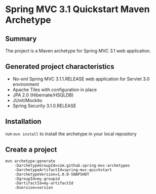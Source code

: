 Spring MVC 3.1 Quickstart Maven Archetype
=========================================

Summary
-------
The project is a Maven archetype for Spring MVC 3.1 web application.

Generated project characteristics
-------------------------
* No-xml Spring MVC 3.1.1.RELEASE web application for Servlet 3.0 environment
* Apache Tiles with configuration in place
* JPA 2.0 (Hibernate/HSQLDB)
* JUnit/Mockito
* Spring Security 3.1.0.RELEASE

Installation
------------

run `mvn install` to install the archetype in your local repository

Create a project
----------------

    mvn archetype:generate
        -DarchetypeGroupId=com.github.spring-mvc-archetypes
        -DarchetypeArtifactId=spring-mvc-quickstart
        -DarchetypeVersion=1.0.0-SNAPSHOT
        -DgroupId=my.groupid
        -DartifactId=my-artifactId
        -Dversion=version
